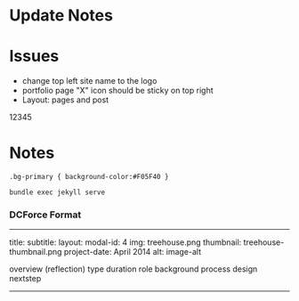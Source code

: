 # Update Notes

 Issues
==================== 
* change top left site name to the logo
* portfolio page "X" icon should be sticky on top right
* Layout: pages and post

12345

Notes
====================
`.bg-primary { background-color:#F05F40 }`

`bundle exec jekyll serve`

### DCForce Format
---
title: 
subtitle:
layout: 
modal-id: 4
img: treehouse.png
thumbnail: treehouse-thumbnail.png
project-date: April 2014
alt: image-alt

overview (reflection)
type
duration
role
background
process
design
nextstep

---